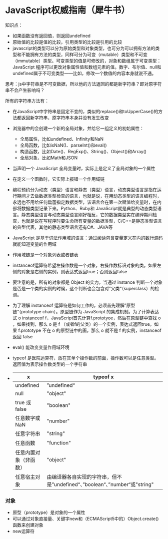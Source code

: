 # JavaScript权威指南（犀牛书）



知识点：

- 如果函数没有返回值，则返回undefined
- 原始值的比较是值的比较，引用类型的比较是引用的比较
- javascript的类型可以分为原始类型和对象类型，也可分为可以拥有方法的类型和不能拥有方法的类型，同样可分为可变（mutable）类型和不可变（immutable）类型。可变类型的值是可修改的，对象和数组属于可变类型：JavaScript 程序可以更改对象属性值和数组元素的值。数字、布尔值、null和undefined属于不可变类型——比如，修改一个数值的内容本身就说不通。

思考：js中字符串是不可变数据，所以他的方法返回的都是新字符串？即对原字符串不会产生影响吗？

所有的字符串方法有：

- 在JavaScript中字符串是固定不变的，类似的replace()和toUpperCase()的方法都返回新字符串，原字符串本身并没有发生改变

- 浏览器中的会创建一个新的全局对象，并给它一组定义的初始属性：
  - 全局属性，比如undefined、Infinity和NaN
  - 全局函数，比如isNaN()、parseInt()和eval()
  - 构造函数，比如Date()、RegExp()、String()、Object()和Array()
  - 全局对象，比如Math和JSON
  
- 当声明一个 JavaScript 全局变量时，实际上是定义了全局对象的一个属性

- 在定义一个函数时，它实际上报错一个作用域链

- 编程预约分为动态（类型）语言和静态（类型）语言，动态类型语言是指在运行期间才去做数据类型检查的语言，也就是说，在用动态类型的语言编程时，永远也不用给任何扁蕾指定数据类型，该语言会在第一次赋值给变量时，在内部将数据类型记录下来。Python、Ruby和 JavaScript就是典型的动态类型语言。静态类型语言与动态类型语言刚好相反，它的数据类型实在编译期间检查，也就是说在写程序时要生命所有变量的数据类型，C/C++是静态类型语言的典型代表，其他的静态类型语言还有C#、JAVA等

- JavaScript 是基于词法作用域的语言：通过阅读包含变量定义在内的数行源码就能知道变量的作用域

- 作用域链是一个对象列表或者链表

- instanceof运算符希望左操作数是一个对象，右操作数标识对象的类。如果左侧的对象是右侧的实例，则表达式返回true；否则返回false

- 要注意的是，所有的对象都是 Object 的实力。当通过 instance 判断一个对象是否是一个类的实例的时候，这个判断也会包含对”父类“（superclass）的检测。

- 为了理解 instanceof 运算符是如何工作的，必须首先理解”原型链“（prototype chain）。原型链作为 JavaScript 的集成机制。为了计算表达式 o instanceof f，JavaScript首先计算f.prototyoe，然后在原型链中查找 o ，如果找到，那么 o 是 f （或者f的父类）的一个实例，表达式返回true。如果 f.prototype 不在 o 的原型链中的画，那么 o 就不是 f 的实例，instanceof 返回 false

- eval() 能改变变量作用域环境

- typeof 是医院运算符，放在其单个操作数的前面，操作数可以是任意类型。返回值为表示操作数类型的一个字符串

- | x                      | typeof x                                                     |
  | ---------------------- | ------------------------------------------------------------ |
  | undefined              | ”undefined“                                                  |
  | null                   | "object"                                                     |
  | true 或 false          | "boolean"                                                    |
  | 任意数字或NaN          | "number"                                                     |
  | 任意字符串             | "string"                                                     |
  | 任意函数               | "function"                                                   |
  | 任意内置对象（非函数） | "object"                                                     |
  | 任意宿主对象           | 由编译器各自实现的字符串，但不是”undefined“、”boolean“、”number“或"string" |

  



### 对象

- 原型（prototype）是对象的一个属性
- 可以通过对象直接量、关键字new和（ECMAScript5中的）Object.create()函数来创建对象
- new运算符





































































